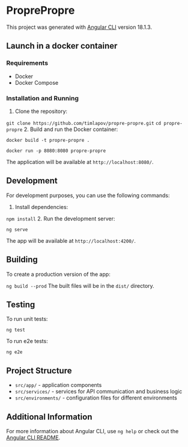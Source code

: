 # ProprePropre

This project was generated with [Angular CLI](https://github.com/angular/angular-cli) version 18.1.3.

## Launch in a docker container
### Requirements

- Docker
- Docker Compose

### Installation and Running

1. Clone the repository:

```git clone https://github.com/timlapov/propre-propre.git```
```cd propre-propre```
2. Build and run the Docker container:

```docker build -t propre-propre .```

```docker run -p 8080:8080 propre-propre```

The application will be available at `http://localhost:8080/`.

## Development

For development purposes, you can use the following commands:

1. Install dependencies:

```npm install```
2. Run the development server:

```ng serve```

The app will be available at `http://localhost:4200/`.

## Building

To create a production version of the app:

```ng build --prod```
The built files will be in the `dist/` directory.

## Testing

To run unit tests:

```ng test```

To run e2e tests:

```ng e2e```

## Project Structure

- `src/app/` - application components
- `src/services/` - services for API communication and business logic
- `src/environments/` - configuration files for different environments

## Additional Information

For more information about Angular CLI, use `ng help` or check out the [Angular CLI README](https://github.com/angular/angular-cli/blob/master/README.md).
